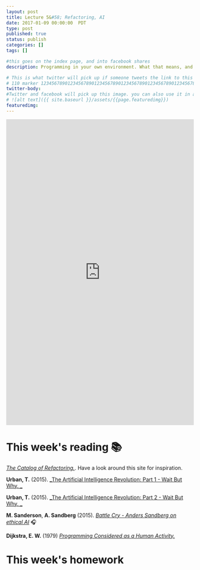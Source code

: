```yaml
---
layout: post
title: Lecture 5&#58; Refactoring, AI
date: 2017-01-09 00:00:00  PDT
type: post
published: true
status: publish
categories: []
tags: []

#this goes on the index page, and into facebook shares
description: Programming in your own environment. What that means, and how to get comfortable there.

# This is what twitter will pick up if someone tweets the link to this page
# 110 marker 1234567890123456789012345678901234567890123456789012345678901234567890123456789012345678901234567890123456789
twitter-body:
#Twitter and facebook will pick up this image. you can also use it in a post with:
# ![alt text]({{ site.baseurl }}/assets/{{page.featuredimg}})
featuredimg:
---
```


<style>
  iframe {
      width: 100%;
      height: 820px;
      border: 0;
  }
</style>

<iframe src="https://docs.google.com/presentation/d/1aWOs9MCDe_HCDj74BWNUbcsML34eK5SUoLwKxfS2uyQ/embed?start=false&loop=false&delayms=3000"></iframe>

# This week's reading :books:

[_The Catalog of Refactoring._](https://refactoring.guru/catalog). Have a look around this site for inspiration.

**Urban, T.** (2015). [_The Artificial Intelligence Revolution: Part 1 - Wait But Why. _](http://waitbutwhy.com/2015/01/artificial-intelligence-revolution-1.html)

**Urban, T.** (2015). [_The Artificial Intelligence Revolution: Part 2 - Wait But Why. _](http://waitbutwhy.com/2015/01/artificial-intelligence-revolution-2.html)

**M. Sanderson**, **A. Sandberg** (2015). [_Battle Cry - Anders Sandberg on ethical AI_](http://instituteofideas1.podbean.com/e/battle-cry-anders-sandberg-on-ethical-ai/) :headphones:

**Dijkstra, E. W.** (1979) [_Programming Considered as a Human Activity._](http://www.cs.utexas.edu/users/EWD/transcriptions/EWD01xx/EWD117.html)

# This week's homework
